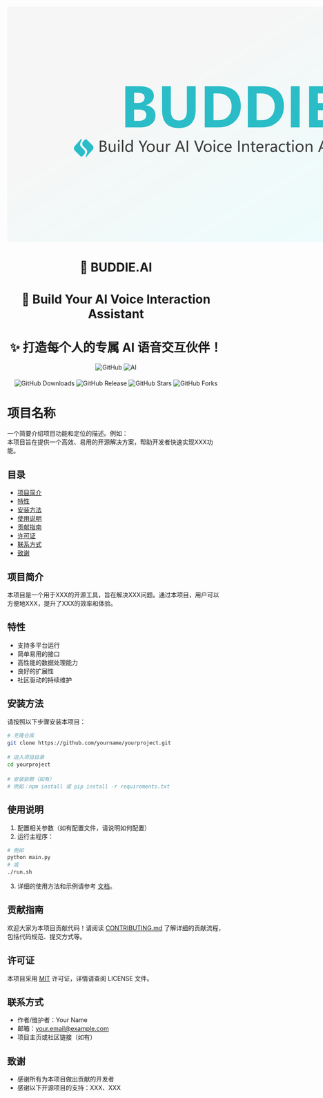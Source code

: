 # 


<div style="text-align: center; margin: 20px 0;">
  <img src="image/logo.png" alt="BUDDIE.AI Logo" style="max-width: 1200px; height: auto;">
</div>

<div align="center">

# 🤖 BUDDIE.AI

# 🎯 Build Your AI Voice Interaction Assistant

# ✨ 打造每个人的专属 AI 语音交互伙伴！

![GitHub](https://img.shields.io/badge/GitHub-Repository-blue?style=for-the-badge)
![AI](https://img.shields.io/badge/AI-Voice%20Assistant-green?style=for-the-badge)

</div>


<div style="text-align: center; margin: 20px 0;">
  <img src="https://img.shields.io/github/downloads/yourname/yourproject/total?style=for-the-badge&logo=github&color=0ABAB5" alt="GitHub Downloads">
  <img src="https://img.shields.io/github/release/yourname/yourproject?style=for-the-badge&logo=github&color=0ABAB5" alt="GitHub Release">
  <img src="https://img.shields.io/github/stars/yourname/yourproject?style=for-the-badge&logo=github&color=0ABAB5" alt="GitHub Stars">
  <img src="https://img.shields.io/github/forks/yourname/yourproject?style=for-the-badge&logo=github&color=0ABAB5" alt="GitHub Forks">
</div>




# 项目名称

一个简要介绍项目功能和定位的描述。例如：  
本项目旨在提供一个高效、易用的开源解决方案，帮助开发者快速实现XXX功能。

## 目录

- [项目简介](#项目简介)
- [特性](#特性)
- [安装方法](#安装方法)
- [使用说明](#使用说明)
- [贡献指南](#贡献指南)
- [许可证](#许可证)
- [联系方式](#联系方式)
- [致谢](#致谢)

## 项目简介

本项目是一个用于XXX的开源工具，旨在解决XXX问题。通过本项目，用户可以方便地XXX，提升了XXX的效率和体验。

## 特性

- 支持多平台运行
- 简单易用的接口
- 高性能的数据处理能力
- 良好的扩展性
- 社区驱动的持续维护

## 安装方法

请按照以下步骤安装本项目：

```bash
# 克隆仓库
git clone https://github.com/yourname/yourproject.git

# 进入项目目录
cd yourproject

# 安装依赖（如有）
# 例如：npm install 或 pip install -r requirements.txt
```

## 使用说明

1. 配置相关参数（如有配置文件，请说明如何配置）
2. 运行主程序：

```bash
# 例如
python main.py
# 或
./run.sh
```

3. 详细的使用方法和示例请参考 [文档](docs/)。

## 贡献指南

欢迎大家为本项目贡献代码！请阅读 [CONTRIBUTING.md](CONTRIBUTING.md) 了解详细的贡献流程，包括代码规范、提交方式等。

## 许可证

本项目采用 [MIT](LICENSE) 许可证，详情请查阅 LICENSE 文件。

## 联系方式

- 作者/维护者：Your Name
- 邮箱：your.email@example.com
- 项目主页或社区链接（如有）

## 致谢

- 感谢所有为本项目做出贡献的开发者
- 感谢以下开源项目的支持：XXX、XXX

